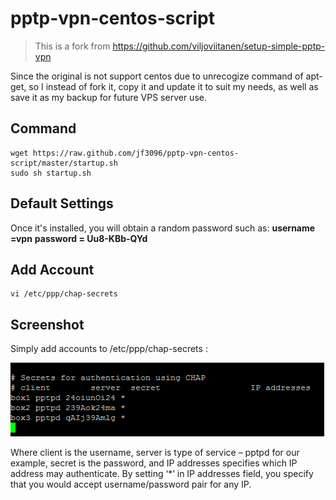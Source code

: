 pptp-vpn-centos-script
=====================
> This is a fork from https://github.com/viljoviitanen/setup-simple-pptp-vpn

Since the original is not support centos due to unrecogize command of apt-get, so I instead of fork it, copy it and update it to suit my needs, as well as save it as my backup for future VPS server use.

Command
----------------------

    wget https://raw.github.com/jf3096/pptp-vpn-centos-script/master/startup.sh
    sudo sh startup.sh

Default Settings
---------------------------

Once it's installed, you will obtain a random password such as: <b>username =vpn</b> <b>password = Uu8-KBb-QYd</b>

Add Account
---------------------------

    vi /etc/ppp/chap-secrets
    
Screenshot
----------------------------

Simply add accounts to /etc/ppp/chap-secrets :

![alt tag](/sample.png)

Where client is the username, server is type of service – pptpd for our example, secret is the password, and IP addresses specifies which IP address may authenticate. By setting ‘*’ in IP addresses field, you specify that you would accept username/password pair for any IP.
